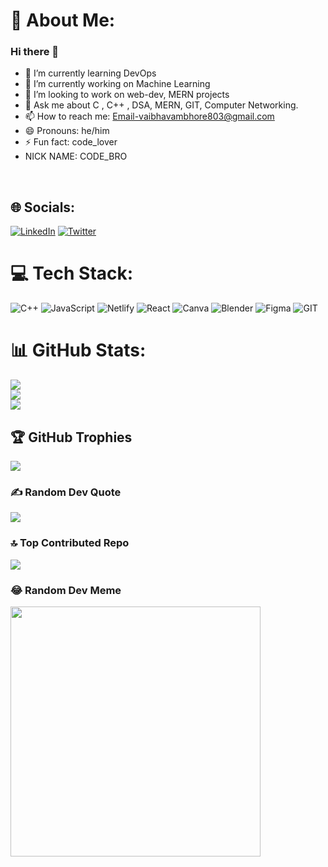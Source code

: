 # 💫 About Me:
### Hi there 👋
- 🌱 I’m currently learning DevOps
- 🔭 I’m currently working on Machine Learning 
- 👯 I’m looking to work on web-dev, MERN projects
- 💬 Ask me about C , C++ , DSA, MERN, GIT, Computer Networking.
- 📫 How to reach me: Email-vaibhavambhore803@gmail.com
- 😄 Pronouns: he/him
- ⚡ Fun fact: code_lover
- NICK NAME: CODE_BRO

<!--
**vaibhav03ambhore/vaibhav03ambhore** is a ✨ _special_ ✨ repository because its `README.md` (this file) appears on your GitHub profile.

Here are some ideas to get you started:

- 🔭 I’m currently working on DSA
- 🌱 I’m currently learning web-development
- 👯 I’m looking to work on web-dev. projects
- 
- 💬 Ask me about C , C++ , DSA.
- 📫 How to reach me: Email-vaibhavambhore803@gmail.com
- 😄 Pronouns: he/him
- ⚡ Fun fact: code_lover
-->

<br>

## 🌐 Socials:
[![LinkedIn](https://img.shields.io/badge/LinkedIn-%230077B5.svg?logo=linkedin&logoColor=white)](https://www.linkedin.com/in/vaibhav-ambhore-08768422a/) [![Twitter](https://img.shields.io/badge/Twitter-%231DA1F2.svg?logo=Twitter&logoColor=white)](https://twitter.com/TechBhav) 

# 💻 Tech Stack:
![C++](https://img.shields.io/badge/c++-%2300599C.svg?style=for-the-badge&logo=c%2B%2B&logoColor=white) ![JavaScript](https://img.shields.io/badge/javascript-%23323330.svg?style=for-the-badge&logo=javascript&logoColor=%23F7DF1E) ![Netlify](https://img.shields.io/badge/netlify-%23000000.svg?style=for-the-badge&logo=netlify&logoColor=#00C7B7) ![React](https://img.shields.io/badge/react-%2320232a.svg?style=for-the-badge&logo=react&logoColor=%2361DAFB) ![Canva](https://img.shields.io/badge/Canva-%2300C4CC.svg?style=for-the-badge&logo=Canva&logoColor=white) ![Blender](https://img.shields.io/badge/blender-%23F5792A.svg?style=for-the-badge&logo=blender&logoColor=white) 	![Figma](https://img.shields.io/badge/figma-%23F24E1E.svg?style=for-the-badge&logo=figma&logoColor=white) ![GIT](https://img.shields.io/badge/Git-fc6d26?style=for-the-badge&logo=git&logoColor=white)
# 📊 GitHub Stats:
![](https://github-readme-stats.vercel.app/api?username=vaibhav03ambhore&theme=dark&hide_border=false&include_all_commits=false&count_private=true)<br/>
![](https://github-readme-streak-stats.herokuapp.com/?user=vaibhav03ambhore&theme=dark&hide_border=false)<br/>
![](https://github-readme-stats.vercel.app/api/top-langs/?username=vaibhav03ambhore&theme=dark&hide_border=false&include_all_commits=false&count_private=true&layout=compact)

## 🏆 GitHub Trophies
![](https://github-profile-trophy.vercel.app/?username=vaibhav03ambhore&theme=radical&no-frame=false&no-bg=false&margin-w=4)

### ✍️ Random Dev Quote
![](https://quotes-github-readme.vercel.app/api?type=horizontal&theme=radical)

### 🔝 Top Contributed Repo
![](https://github-contributor-stats.vercel.app/api?username=vaibhav03ambhore&limit=5&theme=dark&combine_all_yearly_contributions=true)

### 😂 Random Dev Meme
<img src='https://randommeme-five.vercel.app/' style="height: 400px;"/>



<!-- Proudly created with GPRM ( https://gprm.itsvg.in ) -->
